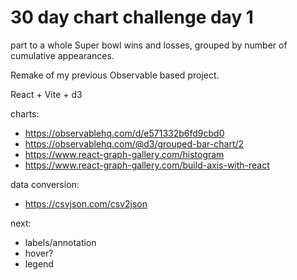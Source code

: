 # 30 day chart challenge day 1
part to a whole
Super bowl wins and losses, grouped by number of cumulative appearances. 

Remake of my previous Observable based project.

React + Vite + d3

charts:
- https://observablehq.com/d/e571332b6fd9cbd0
- https://observablehq.com/@d3/grouped-bar-chart/2
- https://www.react-graph-gallery.com/histogram
- https://www.react-graph-gallery.com/build-axis-with-react

data conversion: 
- https://csvjson.com/csv2json

next: 
- labels/annotation
- hover?
- legend